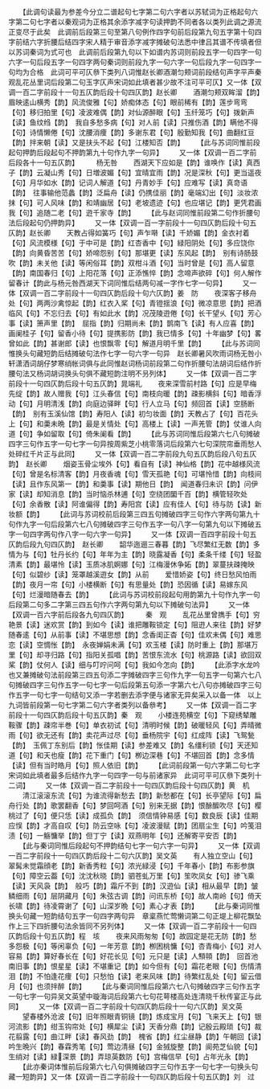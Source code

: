<!-- { "loadSidebar": true } -->
　　【此调句读最为参差今分立二谱起句七字第二句六字者以苏轼词为正格起句六字第二句七字者以秦观词为正格其余添字减字句读押韵不同者各以类列此调之源流正变尽于此矣　此调前后段第三句至第八句例作四字句前后段第九句五字第十句四字前结六字折腰后结四字宋人精于审音添字减字摊破句法悉中律吕其谱不传填者但以苏词秦词为式可也　此调前后段第九句以下如谱内苏词则前段五字一句四字一句六字一句后段五字一句四字两句秦词则前段九字一句六字一句后段九字一句四字一句均为合格　此词可平可仄叅下类列八词惟赵长卿酒潮匀颊词前段结句声字平声秦观乱花丛里词后段第二句玉字仄声宋词如此填者甚少故不注可平可仄】又一体【双调一百二字前段十一句五仄韵后段十句四仄韵】赵长卿
　　酒潮匀颊双眸溜【韵】眉映逺山横秀【韵】风流俊雅【句】娇痴体态【句】眼前稀有【韵】莲步弯弯【句】移归拍里【句】凌波难偶【韵】对仙源醉眼【句】玉纤笼巧【句】拨新声【读】鱼纹绉【韵】　我自多愁多病【句】对人前【读】只推伤酒【韵】瞒他不得【句】诗情懒倦【句】沈腰消痩【韵】多谢东君【句】殷勤知我【句】曲翻红豆【韵】拌来朝【读】又是扶头不起【句】江楼知否【韵】
　　【此与苏词同惟前段起句押韵后段起句不押韵第九十句作九字一句异】
　　又一体【双调一百二字前后段各十一句五仄韵】　　　杨无咎
　　西湖天下应如是【韵】谁唤作【读】真西子【韵】云凝山秀【句】日増波媚【句】宜晴宜雨【韵】况是深秋【句】更当遥夜【句】月华如水【韵】记词人解道【句】丹青妙手【句】应难写【读】真竒语【韵】　往事输他范蠡【韵】泛扁舟【读】仍携佳丽【韵】毫端幻出【句】淡妆浓抹【句】可人风味【韵】和靖幽居【句】老坡遗迹【句】也应堪记【韵】更凭君画我【句】追随二老【句】逰千家寺【韵】
　　【此与赵词同惟前段第二句作折腰句法后段起句仍押韵异】
　　又一体【双调一百一字前段十一句四仄韵后段十句五仄韵】赵长卿
　　天教占得如簧巧【句】声乍啭【读】千娇媚【韵】金衣衬着【句】风流模様【句】于中可是【韵】红杏香中【句】緑阳阴处【句】多应饶你【韵】向黄昏苦苦【句】娇啼怨别【句】那堪更【读】东风起【韵】　别有诗肠鼓吹【韵】未关他【读】等闲俗耳【韵】双柑斗酒【句】当时曾是【句】高人留意【韵】南国春归【句】上阳花落【句】正添憔悴【韵】念啼声欲碎【句】何人解作留春计【韵此与杨元咎西湖天下词同惟后结两句减一字作七字一句异】
　　又一体【双调一百二字前段十一句四仄韵后段十句六仄韵】姜　防
　　夜深客子移舟处【句】两两沙禽惊起【韵】红衣入桨【句】青镫揺浪【句】微凉意思【韵】把酒临风【句】不忘归去【句】有如此水【韵】况茂陵逰倦【句】长干望乆【句】芳心事【读】箫声里【韵】　屈指【韵】归期尚未【韵】鹊南飞【读】有人应喜【韵】画阑桂子【句】留香小待【句】提携影防【韵】我已情多【句】十年幽梦【句】畧曾如此【韵】甚谢郎【读】也恨飘零【句】解道月明千里【韵】
　　【此与苏词同惟换头句藏短韵后结摊破句法作七字一句六字一句异　赵长卿暑风吹雨词杨无咎小轩潇洒词胡仔梦寒绡帐词俱与此同惟赵词杨词前段第二句作折腰句法胡词后结作折腰句法又杨词胡词换头句俱不藏短韵注明不叧列体】
　　又一体【双调一百二字前段十一句四仄韵后段十句五仄韵】晁端礼
　　夜来深雪前村路【句】应是早梅先绽【韵】故人赠我【句】江头春信【句】南枝向暖【韵】疎影横斜【句】暗香浮动【句】月明清浅【韵】向庭边驿畔【句】行人立马【句】频回首【读】空肠断【韵】　别有玉溪仙馆【韵】寿阳人【读】初匀妆面【韵】天教占了【句】百花头上【句】和羮未晩【韵】最是关情处【句】高楼上【读】一声羌管【韵】仗谁人向道【句】争如留取【句】倚朱阑看【韵】
　　【此与苏词同惟后段第六七八句摊破四字三句作五字一句七字一句异按周紫芝小桃零落词后段第六七句深院帘垂雨愁人处碎红千片正与此同】
　　又一体【双调一百二字前段九句五仄韵后段八句五仄韵】　赵长卿
　　烟姿玉骨尘埃外【句】看自有【读】神仙格【韵】花中越様风流【句】曾是名标清客【韵】月夜香魂【句】雪天孤艳【句】可堪怜惜【韵】向枝间【读】且作东风第一【韵】和羮事【读】期他日【韵】　闻道春归未识【韵】问伊家【读】却知消息【韵】当时恼杀林逋【句】空绕团圞千百【韵】横管轻吹处【句】余香散【读】阿谁偏得【韵】寿阳宫【读】应有佳人【句】待与防【读】新妆额【韵】
　　【此词与苏词校前后段第三四五句摊破四字三句作六字两句第九十句作九字一句后段第六七八句摊破四字三句作五字一句八字一句第九句以下摊破五字一句四字两句作八字一句六字一句异】
　　又一体【双调一百四字前段十句五仄韵后段九句四仄韵】　赵长卿
　　韶华迤逦三春暮【韵】飞尽繁红无数【韵】多情为与【句】牡丹长约【句】年年为主【韵】晓露凝香【句】柔条千缕【句】轻盈清素【韵】最堪怜【读】玉质冰肌婀娜【句】江梅漫休争妬【韵】翠蔓扶疎掩映【句】似碧纱【读】笼罩越溪逰女【韵】从前
　　爱惜娇姿【句】终日愁风怕雨【韵】夜月一帘【句】小楼横断【句】有思量处【韵】恐因循【读】易嫁东风【句】烂漫暗随春去【韵】
　　【此词与苏词校前段起句用韵第九十句作九字一句后段第二句多二字第三四五句作六字两句第九句以下摊破句法异】
　　又一体【双调一百六字前后段各九句四仄韵】　　　秦　观
　　乱花丛里曾擕手【句】穷艳景【读】迷欢赏【韵】到如今【读】谁把雕鞍锁定【句】阻逰人来往【韵】好梦随春逺【句】从前事【读】不堪思想【韵】念香闺正杳【句】佳欢未偶【句】难思恋【读】空惆怅【韵】　永夜婵娟未满【句】欢玉楼【读】防时重上【韵】那堪万里【句】却寻归路【句】指阳关孤唱【韵】苦恨东流水【句】桃源路【读】欲回双桨【韵】仗何人【读】细与叮咛问呵【句】我如今怎向【韵】
　　【此添字水龙吟也又兼摊破句法前段第三四五句添二字摊破四字三句作九字一句五字一句第六七八句摊破四字三句作五字一句七字一句后段第五句添一字第六七八句亦摊破四字三句作五字一句七字一句结句又添一字若删去添字便与诸家无异矣采入以备一体　以上九词皆前段第一句七字第二句六字者类列以备叅考】
　　又一体【双调一百二字前段十一句四仄韵后段十句五仄韵】秦　观
　　小楼连苑横空【句】下窥绣辇雕鞍骤【韵】疎帘半巻【句】单衣初试【句】清明时候【韵】破暖轻风【句】弄晴微雨【句】欲无还有【韵】卖花声过尽【句】垂杨院宇【句】红成阵【读】飞鸳甃【韵】　玉佩丁东别后【韵】怅佳期【读】参差难又【韵】名缰利锁【句】天还知道【句】和天也瘦【韵】花下重门【句】栁边深巷【句】不堪回首【韵】念多情【读】但有当时皓月【句】照人依旧【韵】
　　【此词前段第一句六字第二句七字宋词如此填者最多后结作九字一句四字一句与前诸家异　此词可平可仄叅下类列十二词】
　　又一体【双调一百二字前段十一句四仄韵后段十句四仄韵】黄　机
　　清江滚滚东流【句】为谁流得新愁去【韵】新愁都在【句】长亭望际【句】扁舟行处【韵】歌罢翻香【句】梦回呵酒【句】别来无据【韵】恨酴醿吹尽【句】樱桃过了【句】便只恁【读】成孤负【韵】　须信情钟易感【句】数良辰【读】佳期应悮【韵】才高自叹【句】防云空咏【句】凌波漫赋【韵】团扇尘生【句】吟笺泪渍【句】一觞慵举【韵】但丁宁【读】双燕明年【句】还解寄平安否【韵】
　　【此与秦词同惟后段起句不押韵结句七字一句六字一句异】
　　又一体【双调一百二字前段十一句四仄韵后段十二句六仄韵】吴文英
　　有人独立空山【句】翠髯未觉霜顔老【韵】新香秀粒【句】浓光緑浸【句】千年春小【韵】布影参旗【句】障空云葢【句】沈沈秋晓【韵】驷苍虬万里【句】笙吹凤女【句】骖飞乘【读】天风袅【韵】　般巧【韵】霜斤不到【韵】汉逰仙【读】相从最早【韵】皱鳞细雨【句】层阴藏月【句】朱弦古调【韵】问讯东桥【句】故人南岭【句】倚天长啸【韵】待凌霄谢了【句】山深岁晩【句】素心才表【韵】
　　【此与秦词同惟换头句藏一短韵结句五字一句四字两句异　章楶燕忙莺懒词第二句正堤上柳花飘坠作上三下四折腰句法余皆同不另列体】
　　又一体【双调一百二字前段十一句四仄韵后段十句五仄韵】程　垓
　　夜来风雨匆匆【句】故园定是花无防【韵】愁多怨极【句】等闲辜负【句】一年芳意【韵】栁困桃慵【句】杏青梅小【句】对人容易【韵】算好春长在【句】好花长见【句】元只是【读】人顦顇【韵】　回首池南旧事【韵】恨星星【读】不堪重记【韵】如今但有【句】霜花老眼【句】伤情清泪【韵】不怕逢花痩【句】只愁怕【读】老来风味【韵】待繁红乱处【句】留云借月【句】也须拌醉【韵】
　　【此与秦词同惟后段第六七八句摊破四字三句作五字一句七字一句异吴文英望中璇海词后段第六七句花萼楼高处连清晓千秋传宴正与此同】
　　又一体【双调一百二字前段十句四仄韵后段十一句六仄韵】吴文英
　　望春楼外沧波【句】旧年照眼青铜镜【韵】炼成宝月【句】飞来天上【句】银河流影【韵】绀玉钩帘处【句】横犀尘【读】天香分鼎【韵】记殷云殿琐【句】裁花翦露【句】曲江畔【读】春风劲【韵】　槐省【韵】红尘昼静【韵】午朝回【读】吟生晩兴【韵】春霖秀笔【句】莺边清昼【句】金狨旋整【韵】阆苑芝仙貌【句】生绡对【读】緑深景【韵】弄琼英数防【句】宫梅信早【句】占年光永【韵】
　　【此亦秦词体惟前后段第六七八句俱摊破四字三句作五字一句七字一句换头句藏一短韵异】又一体【双调一百二字前段十一句四仄韵后段十句五仄韵】刘　过
